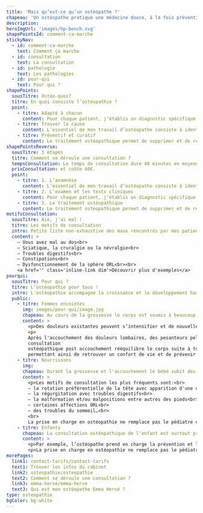```yaml
---
title: 'Mais qu’est-ce qu’un ostéopathe ?'
chapeau: 'Un ostéopathe pratique une médecine douce, à la fois préventive et curative visant à restaurer la mobilité des organes, fascias, articulations grâce à des manipulations manuelles.'
description:
heroImgUrl: 'images/hp-bench.svg'
shapePointsId: comment-ca-marche
stickyNav:
  - id: comment-ca-marche
    text: Comment ça marche
  - id: consultation
    text: La consultation
  - id: pathologie
    text: Les pathologies
  - id: pour-qui
    text: Pour qui ?
shapePoints:
  sousTitre: Ostéo-quoi?
  titre: En quoi consiste l’ostéopathie ?
  point:
    - titre: Adapté à chacun
      content: Pour chaque patient, j’établis un diagnostic spécifique et propose un traitement adapté au cas par cas. À cela, s'ajoutent des conseils personnalisés sur l'hygiène de vie (posture, alimentation, exercices physiques etc…).
    - titre: Trouver la cause
      content: L’essentiel de mon travail d’ostéopathe consiste à identifier l’origine physique et environnementale des différents troubles que subit le patient, puis à rétablir manuellement un bon fonctionnement de l’organisme.
    - titre: Préventif et curatif
      content: Le traitement ostéopathique permet de supprimer et de réajuster les restrictions de mobilité du corps, de restaurer les fonctions perturbées dans le respect constant des amplitudes physiologiques propres à chaque organe ou articulation.
shapePointsReverse:
  sousTitre: 3 étapes
  titre: Comment se déroule une consultation ?
  tempsConsultation: Le temps de consultation dure 40 minutes en moyenne
  prixConsultation: et coûte 60€.
  point:
    - titre: 1. L’anamnèse
      content: L’essentiel de mon travail d’ostéopathe consiste à identifier l’origine physique et environnementale des différents troubles que subit le patient, puis à rétablir manuellement un bon fonctionnement de l’organisme.
    - titre: 2. L’examen et les tests cliniques
      content: Pour chaque patient, j’établis un diagnostic spécifique et propose un traitement adapté au cas par cas. À cela, s'ajoutent des conseils personnalisés sur l'hygiène de vie (posture, alimentation, exercices physiques etc…).
    - titre: 3. Le traitement ostéopathique
      content: Le traitement ostéopathique permet de supprimer et de réajuster les restrictions de mobilité du corps, de restaurer les fonctions perturbées dans le respect constant des amplitudes physiologiques propres à chaque organe ou articulation.
motifsConsultation:
  sousTitre: Aïe, j'ai mal !
  titre: Les motifs de consultation
  intro: Petite liste non-exhaustive des maux rencontrés par mes patients
  content: >
    – Vous avez mal au dos<br>
    – Sciatique, la cruralgie ou la névralgie<br>
    – Troubles digestifs<br>
    – Constipations<br>
    – Dysfonctionnement de la sphère ORL<br><br>
    <a href='' class='inline-link dim'>Découvrir plus d'exemples</a>
pourqui:
  sousTitre: Pour qui ?
  titre: L’ostéopathie pour tous !
  intro: L'ostéopathie accompagne la croissance et le développement harmonieux du corps de la naissance à l'âge adulte.
  public:
    - titre: Femmes enceintes
      img: images/pour-qui/image.jpg
      chapeau: Au cours de la grossesse le corps est soumis à beaucoup de changements mécaniques et hormonaux.
      content: >
        <p>Des douleurs existantes peuvent s’intensifier et de nouvelles douleurs apparaissent. Les motifs de consultations les plus fréquents sont des lombalgies avec sciatalgie, des douleurs dans le bas ventre, des troubles de digestion avec souvent des acidités gastriques, des contractions précoces, des troubles du sommeil... Une consultation d’ostéopathie pour femme enceinte par trimestre est indiquée afin de préparer au mieux les structures du corps qui seront sollicitées pendant l’accouchement.</p>
        <p>
        Après l'accouchement des douleurs lombaires, des pesanteurs pelviennes peuvent persister. Une
        consultation
        ostéopathique post accouchement rééquilibre le corps suite à tous les changements qu'il vient de subir
        permettant ainsi de retrouver un confort de vie et de prévenir d'éventuelles douleurs.</p>
    - titre: Nourrissons
      img:
      chapeau: Durant la grossesse et l'accouchement le bébé subit des contraintes importantes pouvant avoir des répercussions très variées tout au long de sa vie.
      content: >
        <p>Les motifs de consultation les plus fréquents sont:<br>
        – la rotation préférentielle de la tête avec apparition d'une déformation du crâne<br>
        – la régurgitation avec troubles digestifs<br>
        – la malformation et/ou malpositions entre autres des pieds<br>
        – certaines affections ORL<br>
        – des troubles du sommeil…<br>
        <br>
        La prise en charge en ostéopathie ne remplace pas le pédiatre ou tout spécialiste dont votre enfant aurait besoin.</p>
    - titre: Enfants
      chapeau: La consultation ostéopathique de l'enfant est surtout préventive, permettant de suivre le développement le plus harmonieux possible.
      content: >
        <p>Par exemple, l’ostéopathe prend en charge la prévention et le traitement ostéopathique des troubles structurels du squelette comme la scoliose mais aussi les troubles ORL comme les otites, les sinusites, l'asthme, les troubles du sommeil... Il intervient aussi en complémentarité des soins othodontiques, orthophoniques et orthoptiques.</p>
        <p>La prise en charge en ostéopathie ne remplace pas le pédiatre ou tout spécialiste dont votre enfant aurait besoin.</p>
morePages:
  link1: contact-tarifs/contact-tarifs
  text1: Trouver les infos du cabinet
  link2: osteopathie/osteopathie
  text2: Comment se déroule une consultation ?
  link3: emma-herve/emma-herve
  text3: Qui est mon ostéopathe Emma Hervé ?
type: osteopathie
bgColor: bg-white
---
```

